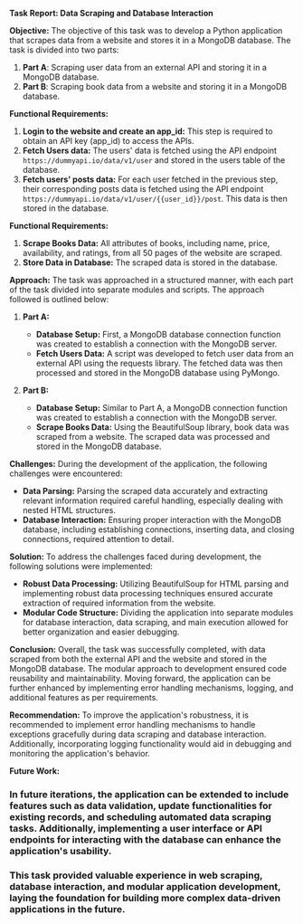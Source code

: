 **Task Report: Data Scraping and Database Interaction**

**Objective:**
The objective of this task was to develop a Python application that scrapes data from a website and stores it in a MongoDB database. The task is divided into two parts:

1. **Part A**: Scraping user data from an external API and storing it in a MongoDB database.
2. **Part B**: Scraping book data from a website and storing it in a MongoDB database.

**Functional Requirements:**

1. **Login to the website and create an app_id:** This step is required to obtain an API key (app_id) to access the APIs.
2. **Fetch Users data:** The users' data is fetched using the API endpoint `https://dummyapi.io/data/v1/user` and stored in the users table of the database.
3. **Fetch users' posts data:** For each user fetched in the previous step, their corresponding posts data is fetched using the API endpoint `https://dummyapi.io/data/v1/user/{{user_id}}/post`. This data is then stored in the database.

**Functional Requirements:**
1. **Scrape Books Data:** All attributes of books, including name, price, availability, and ratings, from all 50 pages of the website are scraped.
2. **Store Data in Database:** The scraped data is stored in the database.


**Approach:**
The task was approached in a structured manner, with each part of the task divided into separate modules and scripts. The approach followed is outlined below:

1. **Part A:**
    - **Database Setup:** First, a MongoDB database connection function was created to establish a connection with the MongoDB server.
    - **Fetch Users Data:** A script was developed to fetch user data from an external API using the requests library. The fetched data was then processed and stored in the MongoDB database using PyMongo.

2. **Part B:**
    - **Database Setup:** Similar to Part A, a MongoDB connection function was created to establish a connection with the MongoDB server.
    - **Scrape Books Data:** Using the BeautifulSoup library, book data was scraped from a website. The scraped data was processed and stored in the MongoDB database.

**Challenges:**
During the development of the application, the following challenges were encountered:
- **Data Parsing:** Parsing the scraped data accurately and extracting relevant information required careful handling, especially dealing with nested HTML structures.
- **Database Interaction:** Ensuring proper interaction with the MongoDB database, including establishing connections, inserting data, and closing connections, required attention to detail.

**Solution:**
To address the challenges faced during development, the following solutions were implemented:
- **Robust Data Processing:** Utilizing BeautifulSoup for HTML parsing and implementing robust data processing techniques ensured accurate extraction of required information from the website.
- **Modular Code Structure:** Dividing the application into separate modules for database interaction, data scraping, and main execution allowed for better organization and easier debugging.

**Conclusion:**
Overall, the task was successfully completed, with data scraped from both the external API and the website and stored in the MongoDB database. The modular approach to development ensured code reusability and maintainability. Moving forward, the application can be further enhanced by implementing error handling mechanisms, logging, and additional features as per requirements.

**Recommendation:**
To improve the application's robustness, it is recommended to implement error handling mechanisms to handle exceptions gracefully during data scraping and database interaction. Additionally, incorporating logging functionality would aid in debugging and monitoring the application's behavior.

**Future Work:**
<h3>In future iterations, the application can be extended to include features such as data validation, update functionalities for existing records, and scheduling automated data scraping tasks. Additionally, implementing a user interface or API endpoints for interacting with the database can enhance the application's usability.
</h3>
<h3>This task provided valuable experience in web scraping, database interaction, and modular application development, laying the foundation for building more complex data-driven applications in the future.</h3>